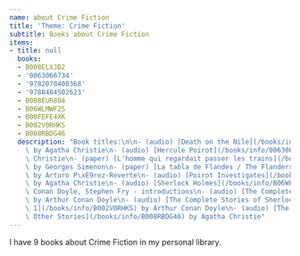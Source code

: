 ```yaml
---
name: about Crime Fiction
title: 'Theme: Crime Fiction'
subtitle: Books about Crime Fiction
items:
- title: null
  books:
  - B008ELXJD2
  - '0063066734'
  - '9782070408368'
  - '9788484502623'
  - B008EUR8O4
  - B06WLMWF2S
  - B00FEFE4XK
  - B002V0RHKS
  - B008RBDG46
  description: "Book titles:\n\n- (audio) [Death on the Nile](/books/info/B008ELXJD2)\
    \ by Agatha Christie\n- (audio) [Hercule Poirot](/books/info/0063066734) by Agatha\
    \ Christie\n- (paper) [L'homme qui regardait passer les trains](/books/info/9782070408368)\
    \ by Georges Simenon\n- (paper) [La tabla de Flandes / The Flanders Panel](/books/info/9788484502623)\
    \ by Arturo P\xE9rez-Reverte\n- (audio) [Poirot Investigates](/books/info/B008EUR8O4)\
    \ by Agatha Christie\n- (audio) [Sherlock Holmes](/books/info/B06WLMWF2S) by Arthur\
    \ Conan Doyle, Stephen Fry - introductions\n- (audio) [The Complete Sherlock Holmes](/books/info/B00FEFE4XK)\
    \ by Arthur Conan Doyle\n- (audio) [The Complete Stories of Sherlock Holmes, Volume\
    \ 1](/books/info/B002V0RHKS) by Arthur Conan Doyle\n- (audio) [The Under Dog and\
    \ Other Stories](/books/info/B008RBDG46) by Agatha Christie"
---
```

I have 9 books about Crime Fiction in my personal library.
